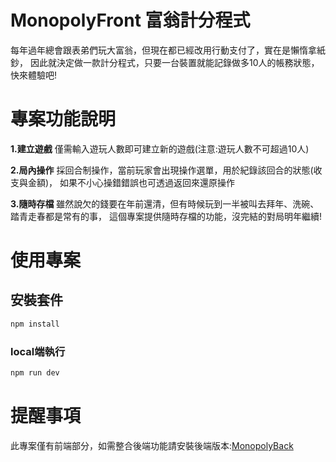 # MonopolyFront 富翁計分程式

每年過年總會跟表弟們玩大富翁，但現在都已經改用行動支付了，實在是懶惰拿紙鈔，
因此就決定做一款計分程式，只要一台裝置就能記錄做多10人的帳務狀態，快來體驗吧!

# 專案功能說明

**1.建立遊戲**
    僅需輸入遊玩人數即可建立新的遊戲(注意:遊玩人數不可超過10人)

**2.局內操作**
    採回合制操作，當前玩家會出現操作選單，用於紀錄該回合的狀態(收支與金額)，
    如果不小心操錯錯誤也可透過返回來還原操作

**3.隨時存檔**
    雖然說欠的錢要在年前還清，但有時候玩到一半被叫去拜年、洗碗、踏青走春都是常有的事，
    這個專案提供隨時存檔的功能，沒完結的對局明年繼續!

# 使用專案

## 安裝套件

```sh
npm install
```

### local端執行

```sh
npm run dev
```

# 提醒事項
此專案僅有前端部分，如需整合後端功能請安裝後端版本:[MonopolyBack](<https://github.com/BillWang99/MonopolyBack.git> )

